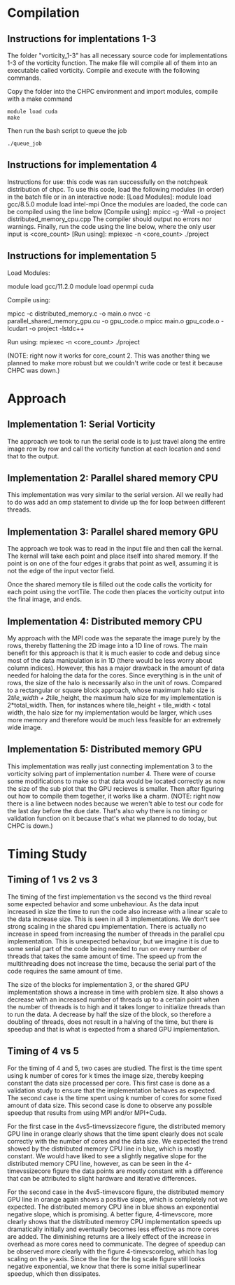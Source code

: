 # Compilation
## Instructions for implentations 1-3
The folder "vorticity_1-3" has all necessary source code for implementations 1-3 of the vorticity function. 
The make file will compile all of them into an executable called vorticity. Compile and execute with 
the following commands.

Copy the folder into the CHPC environment and import modules, compile with a make command

    module load cuda
    make

Then run the bash script to queue the job

    ./queue_job

## Instructions for implementation 4
Instructions for use: this code was ran successfully on the notchpeak
distribution of chpc. To use this code, load the following modules 
(in order) in the batch file or in an interactive node:
[Load Modules]: module load gcc/8.5.0
              module load intel-mpi
Once the modules are loaded, the code can be compiled using the line below
[Compile using]: mpicc -g -Wall -o project distributed_memory_cpu.cpp
The compiler should output no errors nor warnings. Finally, run the code
using the line below, where the only user input is <core_count>
[Run using]: 
    mpiexec -n <core_count> ./project

## Instructions for implementation 5
Load Modules: 

module load gcc/11.2.0
module load openmpi cuda

Compile using: 

mpicc -c distributed_memory.c -o main.o
nvcc -c parallel_shared_memory_gpu.cu -o gpu_code.o
mpicc main.o gpu_code.o -lcudart -o project -lstdc++

Run using: 
    mpiexec -n <core_count> ./project

(NOTE: right now it works for core_count 2. This was another thing we planned to make more robust 
but we couldn't write code or test it because CHPC was down.)

# Approach
## Implementation 1: Serial Vorticity
The approach we took to run the serial code is to just travel along the entire image 
row by row and call the vorticity function at each location and send that to the output. 
## Implementation 2: Parallel shared memory CPU
This implementation was very similar to the serial version. All we really had to do was add an omp statement to divide up the for loop between different threads.
## Implementation 3: Parallel shared memory GPU
The approach we took was to read in the input file 
and then call the kernal. The kernal will take each 
point and place itself into shared memory. If the 
point is on one of the four edges it grabs that point
as well, assuming it is not the edge of the input vector 
field. 

Once the shared memory tile is filled out the code calls
the vorticity for each point using the vortTile. The 
code then places the vorticity output into the final 
image, and ends. 
## Implementation 4: Distributed memory CPU
My approach with the MPI code was the separate the image purely by the rows,
thereby flattening the 2D image into a 1D line of rows. The main benefit
for this approach is that it is much easier to code and debug since most
of the data manipulation is in 1D (there would be less worry about column
indices). However, this has a major drawback in the amount of data needed 
for haloing the data for the cores. Since everything is in the unit of rows,
the size of the halo is necessarily also in the unit of rows. Compared to a
rectangular or square block approach, whose maximum halo size is 
2*tile_width + 2*tile_height, the maximum halo size for my implementation is
2*total_width. Then, for instances where tile_height + tile_width < total width,
the halo size for my implementation would be larger, which uses more memory
and therefore would be much less feasible for an extremely wide image.
## Implementation 5: Distributed memory GPU
This implementation was really just connecting implementation 3 to the vorticity solving part of
implementation number 4. There were of course some modifications to make so that data would be
located correctly as now the size of the sub plot that the GPU recieves is smaller. Then after
figuring out how to compile them together, it works like a charm.
(NOTE: right now there is a line between nodes because we weren't able to test our code for 
the last day before the due date. That's also why there is no timing or validation function
on it because that's what we planned to do today, but CHPC is down.)

# Timing Study
## Timing of 1 vs 2 vs 3
The timing of the first implementation vs the second vs the third reveal some expected behavior and 
some unbehaviour. As the data input increased in size the time to run the code also increase with a 
linear scale to the data increase size. This is seen in all 3 implementations. We don't see strong 
scaling in the shared cpu implementation. There is actually no increase in speed from increasing 
the number of threads in the parallel cpu implementation. This is unexpected behaviour, but we 
imagine it is due to some serial part of the code being needed to run on every number of threads that 
takes the same amount of time. The speed up from the multithreading does not increase the time, because
the serial part of the code requires the same amount of time. 

The size of the blocks for implementation 3, or the shared GPU implementation shows a increase in time 
with problem size. It also shows a decrease with an increased number of threads up to a certain point 
when the number of threads is to high and it takes longer to initialize threads than to run the data. 
A decrease by half the size of the block, so therefore a doubling of threads, does not result in a halving
of the time, but there is speedup and that is what is expected from a shared GPU implementation. 

## Timing of 4 vs 5
For the timing of 4 and 5, two cases are studied. The first is the time spent using k number of cores for 
k times the image size, thereby keeping constant the data size processed per core. This first case is done
as a validation study to ensure that the implementation behaves as expected. The second case is the time
spent using k number of cores for some fixed amount of data size. This second case is done to observe any 
possible speedup that results from using MPI and/or MPI+Cuda.

For the first case in the 4vs5-timevssizecore figure, the distributed memory GPU line in orange clearly shows 
that the time spent clearly does not scale correctly with the number of cores and the data size. We expected
the trend showed by the distributed memory CPU line in blue, which is mostly constant. We would have liked to 
see a slightly negative slope for the distributed memory CPU line, however, as can be seen in the 
4-timevssizecore figure the data points are mostly constant with a difference that can be attributed to 
slight hardware and iterative differences.

For the second case in the 4vs5-timevscore figure, the distributed memory GPU line in orange again shows a
positive slope, which is completely not we expected. The distributed memory CPU line in blue shows an
exponential negative slope, which is promising. A better figure, 4-timevscore, more clearly shows that the 
distributed memroy CPU implementation speeds up dramatically initially and eventually becomes less
effective as more cores are added. The diminishing returns are a likely effect of the increase in overhead
as more cores need to communicate. The degree of speedup can be observed more clearly with the figure
4-timevscorelog, which has log scaling on the y-axis. Since the line for the log scale figure still looks
negative exponential, we know that there is some initial superlinear speedup, which then dissipates. 
